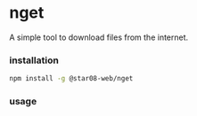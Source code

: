 # nget

A simple tool to download files from the internet.

### installation
```bash
npm install -g @star08-web/nget
```

### usage